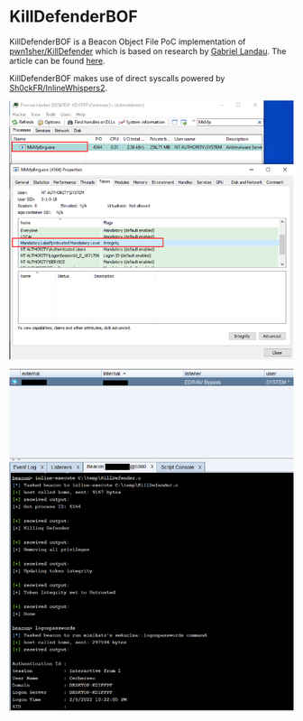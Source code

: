 # KillDefenderBOF

KillDefenderBOF is a Beacon Object File PoC implementation of [pwn1sher/KillDefender](https://github.com/pwn1sher/KillDefender) which is based on research by [Gabriel Landau](https://twitter.com/GabrielLandau). The article can be found [here](https://elastic.github.io/security-research/whitepapers/2022/02/02.sandboxing-antimalware-products-for-fun-and-profit/article/).

KillDefenderBOF makes use of direct syscalls powered by [Sh0ckFR/InlineWhispers2](https://github.com/Sh0ckFR/InlineWhispers2).

![Process Hacker](process-hacker.png)

![Beacon](beacon.png)